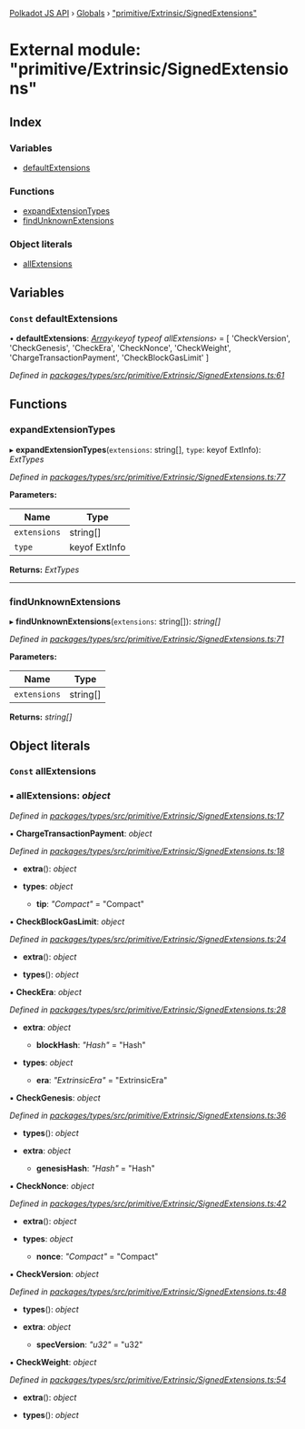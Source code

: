[Polkadot JS API](../README.md) › [Globals](../globals.md) › ["primitive/Extrinsic/SignedExtensions"](_primitive_extrinsic_signedextensions_.md)

# External module: "primitive/Extrinsic/SignedExtensions"

## Index

### Variables

* [defaultExtensions](_primitive_extrinsic_signedextensions_.md#const-defaultextensions)

### Functions

* [expandExtensionTypes](_primitive_extrinsic_signedextensions_.md#expandextensiontypes)
* [findUnknownExtensions](_primitive_extrinsic_signedextensions_.md#findunknownextensions)

### Object literals

* [allExtensions](_primitive_extrinsic_signedextensions_.md#const-allextensions)

## Variables

### `Const` defaultExtensions

• **defaultExtensions**: *[Array](../classes/_codec_abstractarray_.abstractarray.md#static-array)‹keyof typeof allExtensions›* = [
  'CheckVersion',
  'CheckGenesis',
  'CheckEra',
  'CheckNonce',
  'CheckWeight',
  'ChargeTransactionPayment',
  'CheckBlockGasLimit'
]

*Defined in [packages/types/src/primitive/Extrinsic/SignedExtensions.ts:61](https://github.com/polkadot-js/api/blob/325080cf71/packages/types/src/primitive/Extrinsic/SignedExtensions.ts#L61)*

## Functions

###  expandExtensionTypes

▸ **expandExtensionTypes**(`extensions`: string[], `type`: keyof ExtInfo): *ExtTypes*

*Defined in [packages/types/src/primitive/Extrinsic/SignedExtensions.ts:77](https://github.com/polkadot-js/api/blob/325080cf71/packages/types/src/primitive/Extrinsic/SignedExtensions.ts#L77)*

**Parameters:**

Name | Type |
------ | ------ |
`extensions` | string[] |
`type` | keyof ExtInfo |

**Returns:** *ExtTypes*

___

###  findUnknownExtensions

▸ **findUnknownExtensions**(`extensions`: string[]): *string[]*

*Defined in [packages/types/src/primitive/Extrinsic/SignedExtensions.ts:71](https://github.com/polkadot-js/api/blob/325080cf71/packages/types/src/primitive/Extrinsic/SignedExtensions.ts#L71)*

**Parameters:**

Name | Type |
------ | ------ |
`extensions` | string[] |

**Returns:** *string[]*

## Object literals

### `Const` allExtensions

### ▪ **allExtensions**: *object*

*Defined in [packages/types/src/primitive/Extrinsic/SignedExtensions.ts:17](https://github.com/polkadot-js/api/blob/325080cf71/packages/types/src/primitive/Extrinsic/SignedExtensions.ts#L17)*

▪ **ChargeTransactionPayment**: *object*

*Defined in [packages/types/src/primitive/Extrinsic/SignedExtensions.ts:18](https://github.com/polkadot-js/api/blob/325080cf71/packages/types/src/primitive/Extrinsic/SignedExtensions.ts#L18)*

* **extra**(): *object*

* **types**: *object*

  * **tip**: *"Compact<Balance>"* = "Compact<Balance>"

▪ **CheckBlockGasLimit**: *object*

*Defined in [packages/types/src/primitive/Extrinsic/SignedExtensions.ts:24](https://github.com/polkadot-js/api/blob/325080cf71/packages/types/src/primitive/Extrinsic/SignedExtensions.ts#L24)*

* **extra**(): *object*

* **types**(): *object*

▪ **CheckEra**: *object*

*Defined in [packages/types/src/primitive/Extrinsic/SignedExtensions.ts:28](https://github.com/polkadot-js/api/blob/325080cf71/packages/types/src/primitive/Extrinsic/SignedExtensions.ts#L28)*

* **extra**: *object*

  * **blockHash**: *"Hash"* = "Hash"

* **types**: *object*

  * **era**: *"ExtrinsicEra"* = "ExtrinsicEra"

▪ **CheckGenesis**: *object*

*Defined in [packages/types/src/primitive/Extrinsic/SignedExtensions.ts:36](https://github.com/polkadot-js/api/blob/325080cf71/packages/types/src/primitive/Extrinsic/SignedExtensions.ts#L36)*

* **types**(): *object*

* **extra**: *object*

  * **genesisHash**: *"Hash"* = "Hash"

▪ **CheckNonce**: *object*

*Defined in [packages/types/src/primitive/Extrinsic/SignedExtensions.ts:42](https://github.com/polkadot-js/api/blob/325080cf71/packages/types/src/primitive/Extrinsic/SignedExtensions.ts#L42)*

* **extra**(): *object*

* **types**: *object*

  * **nonce**: *"Compact<Index>"* = "Compact<Index>"

▪ **CheckVersion**: *object*

*Defined in [packages/types/src/primitive/Extrinsic/SignedExtensions.ts:48](https://github.com/polkadot-js/api/blob/325080cf71/packages/types/src/primitive/Extrinsic/SignedExtensions.ts#L48)*

* **types**(): *object*

* **extra**: *object*

  * **specVersion**: *"u32"* = "u32"

▪ **CheckWeight**: *object*

*Defined in [packages/types/src/primitive/Extrinsic/SignedExtensions.ts:54](https://github.com/polkadot-js/api/blob/325080cf71/packages/types/src/primitive/Extrinsic/SignedExtensions.ts#L54)*

* **extra**(): *object*

* **types**(): *object*
